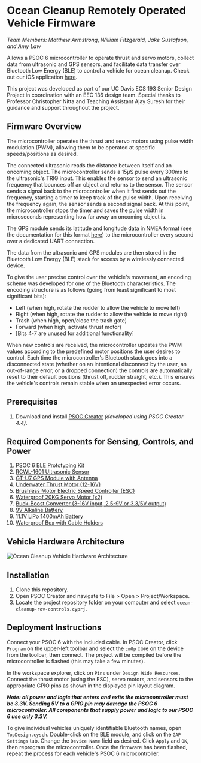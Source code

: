 # Ocean Cleanup Remotely Operated Vehicle Firmware
*Team Members: Matthew Armstrong, William Fitzgerald, Jake Gustafson, and Amy Law*

Allows a PSOC 6 microcontroller to operate thrust and servo motors, collect data from ultrasonic and GPS sensors, and facilitate data transfer over Bluetooth Low Energy (BLE) to control a vehicle for ocean cleanup. Check out our iOS application [here](https://github.com/matthewarmstr/ocean-cleanup-app). 

This project was developed as part of our UC Davis ECS 193 Senior Design Project in coordination with an EEC 136 design team. Special thanks to Professor Christopher Nitta and Teaching Assistant Ajay Suresh for their guidance and support throughout the project.

## Firmware Overview
The microcontroller operates the thrust and servo motors using pulse width modulation (PWM), allowing them to be operated at specific speeds/positions as desired.

The connected ultrasonic reads the distance between itself and an oncoming object. The microcontroller sends a 15µS pulse every 300ms to the ultrasonic's TRIG input. This enables the sensor to send an ultrasonic frequency that bounces off an object and returns to the sensor. The sensor sends a signal back to the microcontroller when it first sends out the frequency, starting a timer to keep track of the pulse width. Upon receiving the frequency again, the sensor sends a second signal back. At this point, the microcontroller stops the timer and saves the pulse width in microseconds representing how far away an oncoming object is. 

The GPS module sends its latitude and longitude data in NMEA format (see the documentation for this format [here](https://w3.cs.jmu.edu/bernstdh/web/common/help/nmea-sentences.php)) to the microcontroller every second over a dedicated UART connection. 

The data from the ultrasonic and GPS modules are then stored in the Bluetooth Low Energy (BLE) stack for access by a wirelessly connected device.

To give the user precise control over the vehicle's movement, an encoding scheme was developed for one of the Bluetooth characteristics. The encoding structure is as follows (going from least significant to most significant bits):
- Left (when high, rotate the rudder to allow the vehicle to move left)
- Right (when high, rotate the rudder to allow the vehicle to move right)
- Trash (when high, open/close the trash gate)
- Forward (when high, activate thrust motor)
- [Bits 4-7 are unused for additional functionality]

When new controls are received, the microcontroller updates the PWM values according to the predefined motor positions the user desires to control. Each time the microcontroller's Bluetooth stack goes into a disconnected state (whether on an intentional disconnect by the user, an out-of-range error, or a dropped connection) the controls are automatically reset to their default positions (thrust off, rudder straight, etc.). This ensures the vehicle's controls remain stable when an unexpected error occurs.

## Prerequisites
1. Download and install [PSOC Creator](https://www.infineon.com/cms/en/design-support/tools/sdk/psoc-software/psoc-creator/) *(developed using PSOC Creator 4.4)*.

## Required Components for Sensing, Controls, and Power
1. [PSOC 6 BLE Prototyping Kit](https://www.infineon.com/cms/en/product/evaluation-boards/cy8cproto-063-ble/)
2. [RCWL-1601 Ultrasonic Sensor](https://www.adafruit.com/product/4007)
3. [GT-U7 GPS Module with Antenna](https://www.amazon.com/dp/B07PRGBLX7)
4. [Underwater Thrust Motor (12-16V)](https://www.underwaterthruster.com/products/apisqueen-u2-mini-1-3kg-underwaterthruster-thruster-16v-130w)
5. [Brushless Motor Electric Speed Controller (ESC)](https://www.rcelectricparts.com/40a-esc---classic-series.html)
6. [Waterproof 20KG Servo Motor (x2)](https://www.amazon.com/Miuzei-Torque-Digital-Waterproof-Control/dp/B07HNTKSZT)
7. [Buck-Boost Converter (3-16V input, 2.5-9V or 3.3/5V output)](https://www.sparkfun.com/products/15208)
8. [9V Alkaline Battery](https://www.amazon.com/Duracell-MN1604B2Z-Alkaline-General-Purpose/dp/B00PV1EIX8)
9. [11.1V LiPo 1400mAh Battery](https://www.amazon.com/Connector-Airplane-Helicopter-Quadcopter-Multi-Motor/dp/B07L6BNTDV)
10. [Waterproof Box with Cable Holders](https://www.amazon.com/Joinfworld-Outdoor-Extension-Cord-Cover/dp/B0CKZ34N8L)

## Vehicle Hardware Architecture
![Ocean Cleanup Vehicle Hardware Architecture](https://github.com/matthewarmstr/ocean-cleanup-rov-controls.cydsn/assets/130258852/dc35302b-5c96-4135-975f-5ab1fb547196)

## Installation
1. Clone this repository.
2. Open PSOC Creator and navigate to File > Open > Project/Workspace.
3. Locate the project repository folder on your computer and select `ocean-cleanup-rov-controls.cyprj`.

## Deployment Instructions
Connect your PSOC 6 with the included cable. In PSOC Creator, click `Program` on the upper-left toolbar and select the `cm0p` core on the device from the toolbar, then connect. The project will be compiled before the microcontroller is flashed (this may take a few minutes).

In the workspace explorer, click on `Pins` under `Design Wide Resources`. Connect the thrust motor (using the ESC), servo motors, and sensors to the appropriate GPIO pins as shown in the displayed pin layout diagram.

***Note: all power and logic that enters and exits the microcontroller must be 3.3V. Sending 5V to a GPIO pin may damage the PSOC 6 microcontroller. All components that supply power and logic to our PSOC 6 use only 3.3V.***

To give individual vehicles uniquely identifiable Bluetooth names, open `TopDesign.cysch`. Double-click on the BLE module, and click on the `GAP Settings` tab. Change the `Device Name` field as desired. Click `Apply` and `OK`, then reprogram the microcontroller. Once the firmware has been flashed, repeat the process for each vehicle's PSOC 6 microcontroller. 
